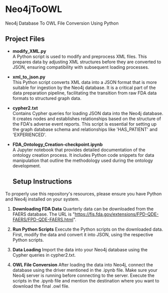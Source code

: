 # Neo4jToOWL
Neo4j Database To OWL File Conversion Using Python

## Project Files

- **modify_XML.py**  
  A Python script is used to modify and preprocess XML files. This prepares data by adjusting XML structures before they are converted to JSON, ensuring compatibility with subsequent loading processes.

- **xml_to_json.py**  
  This Python script converts XML data into a JSON format that is more suitable for ingestion by the Neo4j database. It is a critical part of the data preparation pipeline, facilitating the transition from raw FDA data formats to structured graph data.

- **cypher2.txt**  
  Contains Cypher queries for loading JSON data into the Neo4j database. It creates nodes and establishes relationships based on the structure of the FDA's adverse event reports. This script is essential for setting up the graph database schema and relationships like 
  'HAS_PATIENT' and 'EXPERIENCED'.

- **FDA_Ontology_Creation-checkpoint.ipynb**  
  A Jupyter notebook that provides detailed documentation of the ontology creation process. It includes Python code snippets for data manipulation that outline the methodology used during the ontology development.

  ## Setup Instructions

To properly use this repository's resources, please ensure you have Python and Neo4j installed on your system.

1. **Downloading FDA Data**
    Quarterly data can be downloaded from the FAERS database. The URL is "https://fis.fda.gov/extensions/FPD-QDE-FAERS/FPD-QDE-FAERS.html".

2. **Run Python Scripts**
    Execute the Python scripts on the downloaded data. First, modify the data and convert it into JSON, using the respective Python scripts.

3. **Data Loading**
    Import the data into your Neo4j database using the Cypher queries in cypher2.txt.

4. **OWL File Conversion**
    After loading the data into Neo4j, connect the database using the driver mentioned in the .ipynb file. Make sure your Neo4j server is running before connecting to the server. Execute the scripts in the .ipynb file and mention the destination where you want to download     the final .owl file.
   
